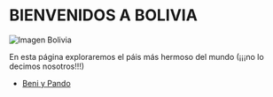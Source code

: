 # BIENVENIDOS A BOLIVIA
![Imagen Bolivia](http://boliviaemprende.com/wp-content/uploads/2014/07/imagen-bolivia.jpg)

En esta página exploraremos el páis más hermoso del mundo (¡¡¡no lo decimos nosotros!!!)

* [Beni y Pando](benipando/index.md)
